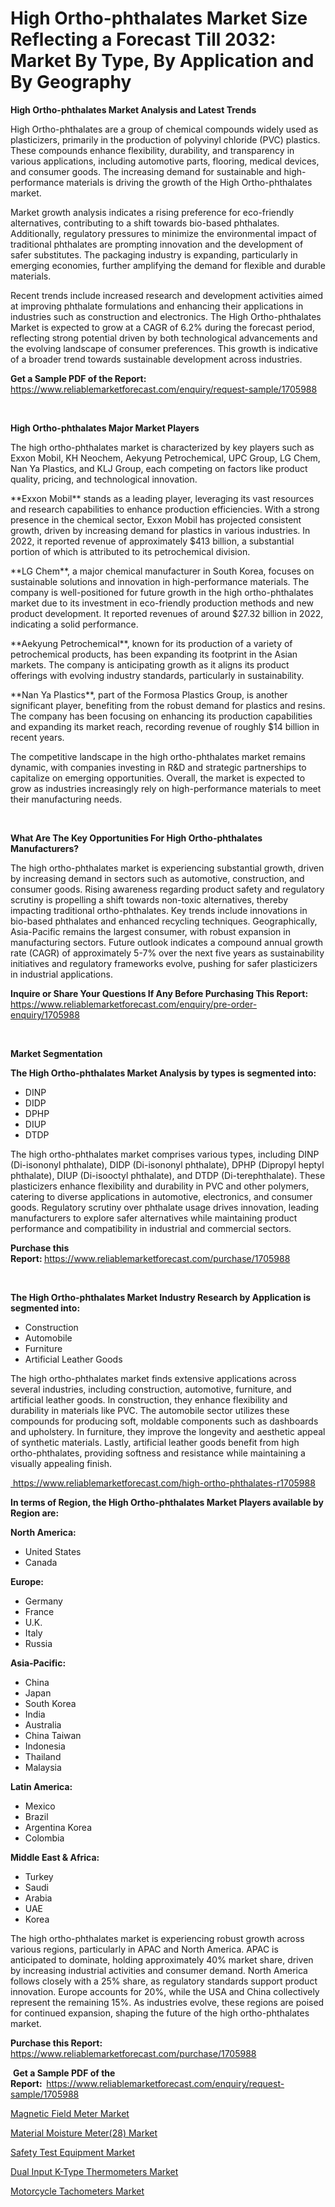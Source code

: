 <p><h1>High Ortho-phthalates Market Size Reflecting a Forecast Till 2032: Market By Type, By Application and By Geography</h1></p><p><strong>High Ortho-phthalates Market Analysis and Latest Trends</strong></p>
<p><p>High Ortho-phthalates are a group of chemical compounds widely used as plasticizers, primarily in the production of polyvinyl chloride (PVC) plastics. These compounds enhance flexibility, durability, and transparency in various applications, including automotive parts, flooring, medical devices, and consumer goods. The increasing demand for sustainable and high-performance materials is driving the growth of the High Ortho-phthalates market.</p><p>Market growth analysis indicates a rising preference for eco-friendly alternatives, contributing to a shift towards bio-based phthalates. Additionally, regulatory pressures to minimize the environmental impact of traditional phthalates are prompting innovation and the development of safer substitutes. The packaging industry is expanding, particularly in emerging economies, further amplifying the demand for flexible and durable materials.</p><p>Recent trends include increased research and development activities aimed at improving phthalate formulations and enhancing their applications in industries such as construction and electronics. The High Ortho-phthalates Market is expected to grow at a CAGR of 6.2% during the forecast period, reflecting strong potential driven by both technological advancements and the evolving landscape of consumer preferences. This growth is indicative of a broader trend towards sustainable development across industries.</p></p>
<p><strong>Get a Sample PDF of the Report:&nbsp;</strong> <a href="https://www.reliablemarketforecast.com/enquiry/request-sample/1705988?utm_campaign=1903&utm_medium=2&utm_source=Github&utm_content=ia&utm_term=27032025&utm_id=high-ortho-phthalates">https://www.reliablemarketforecast.com/enquiry/request-sample/1705988</a></p>
<p>&nbsp;</p>
<p><strong>High Ortho-phthalates Major Market Players</strong></p>
<p><p>The high ortho-phthalates market is characterized by key players such as Exxon Mobil, KH Neochem, Aekyung Petrochemical, UPC Group, LG Chem, Nan Ya Plastics, and KLJ Group, each competing on factors like product quality, pricing, and technological innovation.</p><p>**Exxon Mobil** stands as a leading player, leveraging its vast resources and research capabilities to enhance production efficiencies. With a strong presence in the chemical sector, Exxon Mobil has projected consistent growth, driven by increasing demand for plastics in various industries. In 2022, it reported revenue of approximately $413 billion, a substantial portion of which is attributed to its petrochemical division.</p><p>**LG Chem**, a major chemical manufacturer in South Korea, focuses on sustainable solutions and innovation in high-performance materials. The company is well-positioned for future growth in the high ortho-phthalates market due to its investment in eco-friendly production methods and new product development. It reported revenues of around $27.32 billion in 2022, indicating a solid performance.</p><p>**Aekyung Petrochemical**, known for its production of a variety of petrochemical products, has been expanding its footprint in the Asian markets. The company is anticipating growth as it aligns its product offerings with evolving industry standards, particularly in sustainability.</p><p>**Nan Ya Plastics**, part of the Formosa Plastics Group, is another significant player, benefiting from the robust demand for plastics and resins. The company has been focusing on enhancing its production capabilities and expanding its market reach, recording revenue of roughly $14 billion in recent years.</p><p>The competitive landscape in the high ortho-phthalates market remains dynamic, with companies investing in R&D and strategic partnerships to capitalize on emerging opportunities. Overall, the market is expected to grow as industries increasingly rely on high-performance materials to meet their manufacturing needs.</p></p>
<p>&nbsp;</p>
<p><strong>What Are The Key Opportunities For High Ortho-phthalates Manufacturers?</strong></p>
<p><p>The high ortho-phthalates market is experiencing substantial growth, driven by increasing demand in sectors such as automotive, construction, and consumer goods. Rising awareness regarding product safety and regulatory scrutiny is propelling a shift towards non-toxic alternatives, thereby impacting traditional ortho-phthalates. Key trends include innovations in bio-based phthalates and enhanced recycling techniques. Geographically, Asia-Pacific remains the largest consumer, with robust expansion in manufacturing sectors. Future outlook indicates a compound annual growth rate (CAGR) of approximately 5-7% over the next five years as sustainability initiatives and regulatory frameworks evolve, pushing for safer plasticizers in industrial applications.</p></p>
<p><strong>Inquire or Share Your Questions If Any Before Purchasing This Report:</strong> <a href="https://www.reliablemarketforecast.com/enquiry/pre-order-enquiry/1705988?utm_campaign=1903&utm_medium=2&utm_source=Github&utm_content=ia&utm_term=27032025&utm_id=high-ortho-phthalates">https://www.reliablemarketforecast.com/enquiry/pre-order-enquiry/1705988</a></p>
<p>&nbsp;</p>
<p><strong>Market Segmentation</strong></p>
<p><strong>The High Ortho-phthalates Market Analysis by types is segmented into:</strong></p>
<p><ul><li>DINP</li><li>DIDP</li><li>DPHP</li><li>DIUP</li><li>DTDP</li></ul></p>
<p><p>The high ortho-phthalates market comprises various types, including DINP (Di-isononyl phthalate), DIDP (Di-isononyl phthalate), DPHP (Dipropyl heptyl phthalate), DIUP (Di-isooctyl phthalate), and DTDP (Di-terephthalate). These plasticizers enhance flexibility and durability in PVC and other polymers, catering to diverse applications in automotive, electronics, and consumer goods. Regulatory scrutiny over phthalate usage drives innovation, leading manufacturers to explore safer alternatives while maintaining product performance and compatibility in industrial and commercial sectors.</p></p>
<p><strong>Purchase this Report:&nbsp;</strong><a href="https://www.reliablemarketforecast.com/purchase/1705988?utm_campaign=1903&utm_medium=2&utm_source=Github&utm_content=ia&utm_term=27032025&utm_id=high-ortho-phthalates">https://www.reliablemarketforecast.com/purchase/1705988</a></p>
<p>&nbsp;</p>
<p><strong>The High Ortho-phthalates Market Industry Research by Application is segmented into:</strong></p>
<p><ul><li>Construction</li><li>Automobile</li><li>Furniture</li><li>Artificial Leather Goods</li></ul></p>
<p><p>The high ortho-phthalates market finds extensive applications across several industries, including construction, automotive, furniture, and artificial leather goods. In construction, they enhance flexibility and durability in materials like PVC. The automobile sector utilizes these compounds for producing soft, moldable components such as dashboards and upholstery. In furniture, they improve the longevity and aesthetic appeal of synthetic materials. Lastly, artificial leather goods benefit from high ortho-phthalates, providing softness and resistance while maintaining a visually appealing finish.</p></p>
<p><a href="https://www.reliablemarketforecast.com/high-ortho-phthalates-r1705988?utm_campaign=1903&utm_medium=2&utm_source=Github&utm_content=ia&utm_term=27032025&utm_id=high-ortho-phthalates">&nbsp;https://www.reliablemarketforecast.com/high-ortho-phthalates-r1705988</a></p>
<p><strong>In terms of Region, the High Ortho-phthalates Market Players available by Region are:</strong></p>
<p>
    <p> <strong> North America: </strong>
        <ul>
            <li>United States</li>
            <li>Canada</li>
        </ul>
        </p> 
    <p> <strong> Europe: </strong>
        <ul>
            <li>Germany</li>
            <li>France</li>
            <li>U.K.</li>
            <li>Italy</li>
            <li>Russia</li>
        </ul>
        </p> 
    <p> <strong> Asia-Pacific: </strong>
        <ul>
            <li>China</li>
            <li>Japan</li>
            <li>South Korea</li>
            <li>India</li>
            <li>Australia</li>
            <li>China Taiwan</li>
            <li>Indonesia</li>
            <li>Thailand</li>
            <li>Malaysia</li>
        </ul>
        </p> 
    <p> <strong> Latin America: </strong>
        <ul>
            <li>Mexico</li>
            <li>Brazil</li>
            <li>Argentina Korea</li>
            <li>Colombia</li>
        </ul>
        </p> 
    <p> <strong> Middle East & Africa: </strong>
        <ul>
            <li>Turkey</li>
            <li>Saudi</li>
            <li>Arabia</li>
            <li>UAE</li>
            <li>Korea</li>
        </ul>
    </p>
    </p>
<p><p>The high ortho-phthalates market is experiencing robust growth across various regions, particularly in APAC and North America. APAC is anticipated to dominate, holding approximately 40% market share, driven by increasing industrial activities and consumer demand. North America follows closely with a 25% share, as regulatory standards support product innovation. Europe accounts for 20%, while the USA and China collectively represent the remaining 15%. As industries evolve, these regions are poised for continued expansion, shaping the future of the high ortho-phthalates market.</p></p>
<p><strong>Purchase this Report: </strong><a href="https://www.reliablemarketforecast.com/purchase/1705988?utm_campaign=1903&utm_medium=2&utm_source=Github&utm_content=ia&utm_term=27032025&utm_id=high-ortho-phthalates">https://www.reliablemarketforecast.com/purchase/1705988</a></p>
<p>&nbsp;<strong>Get a Sample PDF of the Report:&nbsp;&nbsp;</strong><a href="https://www.reliablemarketforecast.com/enquiry/request-sample/1705988?utm_campaign=1903&utm_medium=2&utm_source=Github&utm_content=ia&utm_term=27032025&utm_id=high-ortho-phthalates">https://www.reliablemarketforecast.com/enquiry/request-sample/1705988</a></p>
<p><strong></strong></p>
<p><p><a href="https://github.com/rocicbenton/Market-Research-Report-List-1/blob/main/magnetic-field-meter-market.md?utm_campaign=1903&utm_medium=2&utm_source=Github&utm_content=ia&utm_term=27032025&utm_id=high-ortho-phthalates">Magnetic Field Meter Market</a></p><p><a href="https://github.com/filinjaic7/Market-Research-Report-List-1/blob/main/material-moisture-meter28-market.md?utm_campaign=1903&utm_medium=2&utm_source=Github&utm_content=ia&utm_term=27032025&utm_id=high-ortho-phthalates">Material Moisture Meter(28) Market</a></p><p><a href="https://github.com/billejuman43/Market-Research-Report-List-1/blob/main/safety-test-equipment-market.md?utm_campaign=1903&utm_medium=2&utm_source=Github&utm_content=ia&utm_term=27032025&utm_id=high-ortho-phthalates">Safety Test Equipment Market</a></p><p><a href="https://github.com/shroffuhpa/Market-Research-Report-List-1/blob/main/dual-input-k-type-thermometers-market.md?utm_campaign=1903&utm_medium=2&utm_source=Github&utm_content=ia&utm_term=27032025&utm_id=high-ortho-phthalates">Dual Input K-Type Thermometers Market</a></p><p><a href="https://github.com/reeseberro3j/Market-Research-Report-List-1/blob/main/motorcycle-tachometers-market.md?utm_campaign=1903&utm_medium=2&utm_source=Github&utm_content=ia&utm_term=27032025&utm_id=high-ortho-phthalates">Motorcycle Tachometers Market</a></p></p>